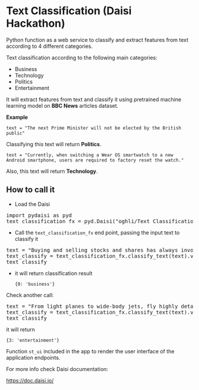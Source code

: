 # Text Classification (Daisi Hackathon)

Python function as a web service to classify and extract features from text according to 4 different categories.

Text classification according to the following main categories:
* Business
* Technology
* Politics
* Entertainment

It will extract features from text and classify it using pretrained machine learning model on **BBC News** articles dataset. 

**Example**

`text = "The next Prime Minister will not be elected by the British public"`

Classifying this text will return **Politics**.

`text = "Currently, when switching a Wear OS smartwatch to a new Android smartphone, users are required to factory reset the watch."`

Also, this text will return **Technology**.

## How to call it

* Load the Daisi
<pre>
import pydaisi as pyd
text_classification_fx = pyd.Daisi("oghli/Text Classification FX")
</pre>

* Call the `text_classification_fx` end point, passing the input text to classify it
<pre>
text = "Buying and selling stocks and shares has always involved a lot of third parties, such as brokers and the stock exchange itself. Here is how trading works"
text_classify = text_classification_fx.classify_text(text).value
text_classify
</pre>
* it will return classification result

  `{0: 'business'}`

Check another call:
<pre>
text = "From light planes to wide-body jets, fly highly detailed and accurate aircraft in the next generation of Microsoft Flight Simulator. Test your piloting skills against the challenges of night flying, real-time atmospheric simulation and live weather in a dynamic and living world."
text_classify = text_classification_fx.classify_text(text).value
text_classify
</pre>
it will return

`{3: 'entertainment'}`

Function `st_ui` included in the app to render the user interface of the application endpoints.

For more info check Daisi documentation:

https://doc.daisi.io/


